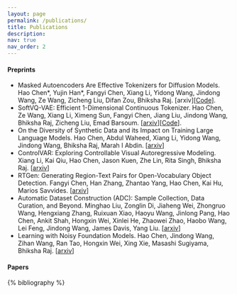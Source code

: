 ```yaml
---
layout: page
permalink: /publications/
title: Publications
description: 
nav: true
nav_order: 2
---
```

<!-- _pages/publications.md -->

#### Preprints

- Masked Autoencoders Are Effective Tokenizers for Diffusion Models. Hao Chen*, Yujin Han*, Fangyi Chen, Xiang Li, Yidong Wang, Jindong Wang, Ze Wang, Zicheng Liu, Difan Zou, Bhiksha Raj. [arxiv][[Code](https://github.com/Hhhhhhao/continuous_tokenizer)].
- SoftVQ-VAE: Efficient 1-Dimensional Continuous Tokenizer. Hao Chen, Ze Wang, Xiang Li, Ximeng Sun, Fangyi Chen, Jiang Liu, Jindong Wang, Bhiksha Raj, Zicheng Liu, Emad Barsoum. [[arxiv](https://arxiv.org/abs/2412.10958)][[Code](https://github.com/Hhhhhhao/continuous_tokenizer)].
- On the Diversity of Synthetic Data and its Impact on Training Large Language Models. Hao Chen, Abdul Waheed, Xiang Li, Yidong Wang, Jindong Wang, Bhiksha Raj, Marah I Abdin. [[arxiv](https://arxiv.org/abs/2410.15226)]
- ControlVAR: Exploring Controllable Visual Autoregressive Modeling. Xiang Li, Kai Qiu, Hao Chen, Jason Kuen, Zhe Lin, Rita Singh, Bhiksha Raj. [[arxiv](https://arxiv.org/abs/2406.09750)]
- RTGen: Generating Region-Text Pairs for Open-Vocabulary Object Detection. Fangyi Chen, Han Zhang, Zhantao Yang, Hao Chen, Kai Hu, Marios Savvides. [[arxiv](https://arxiv.org/abs/2405.19854)]
- Automatic Dataset Construction (ADC): Sample Collection, Data Curation, and Beyond. Minghao Liu, Zonglin Di, Jiaheng Wei, Zhongruo Wang, Hengxiang Zhang, Ruixuan Xiao, Haoyu Wang, Jinlong Pang, Hao Chen, Ankit Shah, Hongxin Wei, Xinlei He, Zhaowei Zhao, Haobo Wang, Lei Feng, Jindong Wang, James Davis, Yang Liu. [[arxiv](https://arxiv.org/abs/2408.11338)]
- Learning with Noisy Foundation Models. Hao Chen, Jindong Wang, Zihan Wang, Ran Tao, Hongxin Wei, Xing Xie, Masashi Sugiyama, Bhiksha Raj. [[arxiv](https://arxiv.org/abs/2403.06869)]

#### Papers

<!-- _pages/publications.md -->

<!-- Bibsearch Feature -->

<div class="publications">

{% bibliography %}

</div>
